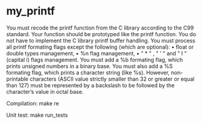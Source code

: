 # my_printf

You must recode the printf function from the C library according to the C99 standard. Your function should
be prototyped like the printf function.
You do not have to implement the C library printf buffer handling.
You must process all printf formating flags except the following (which are optional):
• float or double types management,
• %n flag management,
• " * " , " ’ " and " I " (capital i) flags management.
You must add a %b formating flag, which prints unsigned numbers in a binary base.
You must also add a %S formating flag, which prints a character string (like %s). However, non-printable
characters (ASCII value strictly smaller than 32 or greater or equal than 127) must be represented by a backslash to be followed by the character’s value in octal base.

Compilation:
    make re

Unit test:
    make run_tests